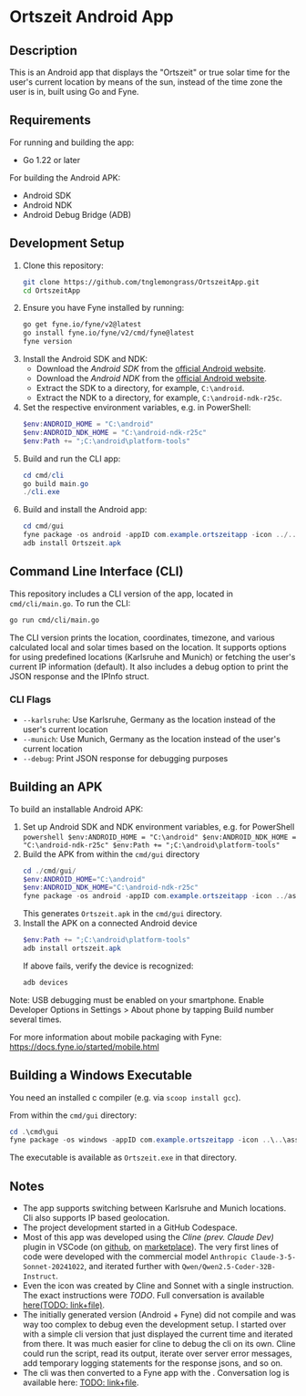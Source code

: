# Ortszeit Android App

## Description

This is an Android app that displays the "Ortszeit" or true solar time for the user's current location by means of the sun, instead of the time zone the user is in, built using Go and Fyne.

## Requirements

For running and building the app:
- Go 1.22 or later

For building the Android APK:
- Android SDK
- Android NDK
- Android Debug Bridge (ADB)

## Development Setup

1. Clone this repository:
   ```sh
   git clone https://github.com/tnglemongrass/OrtszeitApp.git
   cd OrtszeitApp
   ```
2. Ensure you have Fyne installed by running:
   ```sh
   go get fyne.io/fyne/v2@latest
   go install fyne.io/fyne/v2/cmd/fyne@latest
   fyne version
   ```
3. Install the Android SDK and NDK:
   - Download the _Android SDK_ from the [official Android website](https://developer.android.com/studio#downloads).
   - Download the _Android NDK_ from the [official Android website](https://developer.android.com/ndk/downloads).
   - Extract the SDK to a directory, for example, `C:\android`.
   - Extract the NDK to a directory, for example, `C:\android-ndk-r25c`.
4. Set the respective environment variables, e.g. in PowerShell:
   ```powershell
   $env:ANDROID_HOME = "C:\android"
   $env:ANDROID_NDK_HOME = "C:\android-ndk-r25c"
   $env:Path += ";C:\android\platform-tools"
   ```
5. Build and run the CLI app:
   ```powershell
   cd cmd/cli
   go build main.go
   ./cli.exe
   ```
6. Build and install the Android app:
   ```powershell
   cd cmd/gui
   fyne package -os android -appID com.example.ortszeitapp -icon ../../assets/icons/sun.png -name Ortszeit
   adb install Ortszeit.apk
   ```

## Command Line Interface (CLI)

This repository includes a CLI version of the app, located in `cmd/cli/main.go`. To run the CLI:

```sh
go run cmd/cli/main.go
```

The CLI version prints the location, coordinates, timezone, and various calculated local and solar times based on the location. It supports options for using predefined locations (Karlsruhe and Munich) or fetching the user's current IP information (default). It also includes a debug option to print the JSON response and the IPInfo struct.

### CLI Flags

- `--karlsruhe`: Use Karlsruhe, Germany as the location instead of the user's current location
- `--munich`: Use Munich, Germany as the location instead of the user's current location
- `--debug`: Print JSON response for debugging purposes

## Building an APK

To build an installable Android APK:

1. Set up Android SDK and NDK environment variables, e.g. for PowerShell
       ```powershell
       $env:ANDROID_HOME = "C:\android"
       $env:ANDROID_NDK_HOME = "C:\android-ndk-r25c"
       $env:Path += ";C:\android\platform-tools"
       ```
2. Build the APK from within the `cmd/gui` directory
   ```powershell
   cd ./cmd/gui/
   $env:ANDROID_HOME="C:\android"
   $env:ANDROID_NDK_HOME="C:\android-ndk-r25c"
   fyne package -os android -appID com.example.ortszeitapp -icon ../assets/icons/sun.png -name Ortszeit
   ```
   This generates `Ortszeit.apk` in the `cmd/gui` directory.
3. Install the APK on a connected Android device
     ```powershell
     $env:Path += ";C:\android\platform-tools"
     adb install ortszeit.apk
     ```
   If above fails, verify the device is recognized:
   ```sh
   adb devices
   ```

Note: USB debugging must be enabled on your smartphone. Enable Developer Options in Settings > About phone by tapping Build number several times.

For more information about mobile packaging with Fyne: https://docs.fyne.io/started/mobile.html

## Building a Windows Executable

You need an installed c compiler (e.g. via `scoop install gcc`).

From within the `cmd/gui` directory:
   ```powershell
   cd .\cmd\gui
   fyne package -os windows -appID com.example.ortszeitapp -icon ..\..\assets\icons\sun.png -name Ortszeit
   ```

The executable is available as `Ortszeit.exe` in that directory.

## Notes

- The app supports switching between Karlsruhe and Munich locations. Cli also supports IP based geolocation.
- The project development started in a GitHub Codespace.
- Most of this app was developed using the _Cline (prev. Claude Dev)_ plugin in VSCode (on [github](https://github.com/cline/cline), on [marketplace](https://marketplace.visualstudio.com/items?itemName=saoudrizwan.claude-dev)). The very first lines of code were developed with the commercial model `Anthropic Claude-3-5-Sonnet-20241022`, and iterated further with `Qwen/Qwen2.5-Coder-32B-Instruct`.
- Even the icon was created by Cline and Sonnet with a single instruction. The exact instructions were _TODO_. Full conversation is available [here(TODO: link+file)](TODO.md).
- The initially generated version (Android + Fyne) did not compile and was way too complex to debug even the development setup. I started over with a simple cli version that just displayed the current time and iterated from there. It was much easier for cline to debug the cli on its own. Cline could run the script, read its output, iterate over server error messages, add temporary logging statements for the response jsons, and so on.
- The cli was then converted to a Fyne app with the . Conversation log is available here: [TODO: link+file](find_correct_filename.md).

